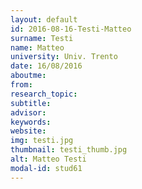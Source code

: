```yaml
---
layout: default 
id: 2016-08-16-Testi-Matteo
surname: Testi
name: Matteo
university: Univ. Trento
date: 16/08/2016
aboutme: 
from: 
research_topic: 
subtitle: 
advisor: 
keywords: 
website: 
img: testi.jpg
thumbnail: testi_thumb.jpg
alt: Matteo Testi
modal-id: stud61
---
```


